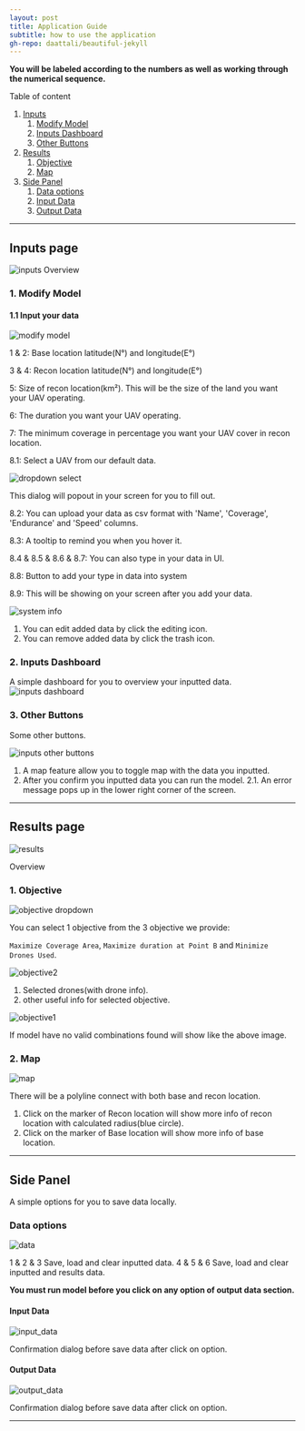 ```yaml
---
layout: post
title: Application Guide
subtitle: how to use the application
gh-repo: daattali/beautiful-jekyll
---
```


**You will be labeled according to the numbers as well as working through the numerical sequence.**

Table of content
1. [Inputs](#inputs-page)
   1. [Modify Model](#1-modify-model)
   2. [Inputs Dashboard](#2-inputs-dashboard)
   3. [Other Buttons](#3-other-buttons)
2. [Results](#results-page)
   1. [Objective](#1-objective)
   2. [Map](#2-map)
3. [Side Panel](#side-panel)
   1. [Data options](#data-options)
   2. [Input Data](#input-data)
   3. [Output Data](#output-data)

*******

## Inputs page

![inputs](https://github.com/OSDModeling/OSDModeling-Guide/blob/main/_posts/inputs.PNG?raw=true")
Overview

### 1. Modify Model

#### 1.1 Input your data

![modify model](https://github.com/OSDModeling/OSDModeling-Guide/blob/main/_posts/modify_model.PNG?raw=true")

1 & 2: Base location latitude(N°) and longitude(E°)

3 & 4: Recon location latitude(N°) and longitude(E°)

5: Size of recon location(km²). This will be the size of the land you want your UAV operating.

6: The duration you want your UAV operating.

7: The minimum coverage in percentage you want your UAV cover in recon location.

8.1: Select a UAV from our default data.

![dropdown select](https://github.com/OSDModeling/OSDModeling-Guide/blob/main/_posts/dropdown_select.PNG?raw=true")

This dialog will popout in your screen for you to fill out.

8.2: You can upload your data as csv format with 'Name', 'Coverage', 'Endurance' and 'Speed' columns.

8.3: A tooltip to remind you when you hover it.

8.4 & 8.5 & 8.6 & 8.7: You can also type in your data in UI.

8.8: Button to add your type in data into system

8.9: This will be showing on your screen after you add your data.

![system info](https://github.com/OSDModeling/OSDModeling-Guide/blob/main/_posts/system_info.PNG?raw=true")

1. You can edit added data by click the editing icon.
2. You can remove added data by click the trash icon.

### 2. Inputs Dashboard

A simple dashboard for you to overview your inputted data.
![inputs dashboard](https://github.com/OSDModeling/OSDModeling-Guide/blob/main/_posts/inputs_dashboard.PNG?raw=true")

### 3. Other Buttons

Some other buttons.

![inputs other buttons](https://github.com/OSDModeling/OSDModeling-Guide/blob/main/_posts/other_buttons.PNG?raw=true")

1. A map feature allow you to toggle map with the data you inputted.
2. After you confirm you inputted data you can run the model.
2.1. An error message pops up in the lower right corner of the screen.

************

## Results page

![results](https://github.com/OSDModeling/OSDModeling-Guide/blob/main/_posts/results.PNG?raw=true")

Overview

### 1. Objective

![objective dropdown](https://github.com/OSDModeling/OSDModeling-Guide/blob/main/_posts/objective_dropdown.PNG?raw=true")

You can select 1 objective from the 3 objective we provide:

`Maximize Coverage Area`, `Maximize duration at Point B` and `Minimize Drones Used`.

![objective2](https://github.com/OSDModeling/OSDModeling-Guide/blob/main/_posts/objective2.PNG?raw=true")

1. Selected drones(with drone info).
2. other useful info for selected objective.

![objective1](https://github.com/OSDModeling/OSDModeling-Guide/blob/main/_posts/objective1.PNG?raw=true")

If model have no valid combinations found will show like the above image.

### 2. Map

![map](https://github.com/OSDModeling/OSDModeling-Guide/blob/main/_posts/map.PNG?raw=true")

There will be a polyline connect with both base and recon location.

1. Click on the marker of Recon location will show more info of recon location with calculated radius(blue circle).
2. Click on the marker of Base location will show more info of base location.

**********

## Side Panel
A simple options for you to save data locally.
### Data options

![data](https://github.com/OSDModeling/OSDModeling-Guide/blob/main/_posts/data.PNG?raw=true")

1 & 2 & 3 Save, load and clear inputted data.
4 & 5 & 6 Save, load and clear inputted and results data.

**You must run model before you click on any option of output data section.**

#### Input Data

![input_data](https://github.com/OSDModeling/OSDModeling-Guide/blob/main/_posts/input_data.PNG?raw=true")

Confirmation dialog before save data after click on option.

#### Output Data

![output_data](https://github.com/OSDModeling/OSDModeling-Guide/blob/main/_posts/output_data.PNG?raw=true")

Confirmation dialog before save data after click on option.

**********